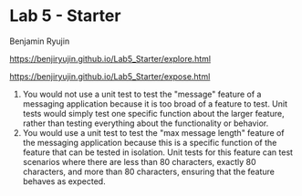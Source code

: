 # Lab 5 - Starter
Benjamin Ryujin

https://benjiryujin.github.io/Lab5_Starter/explore.html

https://benjiryujin.github.io/Lab5_Starter/expose.html

1. You would not use a unit test to test the "message" feature of a messaging application because it is too broad of a feature to test. Unit tests would simply test one specific function about the larger feature, rather than testing everything about the functionality or behavior.  
2. You would use a unit test to test the "max message length" feature of the messaging application because this is a specific function of the feature that can be tested in isolation. Unit tests for this feature can test scenarios where there are less than 80 characters, exactly 80 characters, and more than 80 characters, ensuring that the feature behaves as expected.